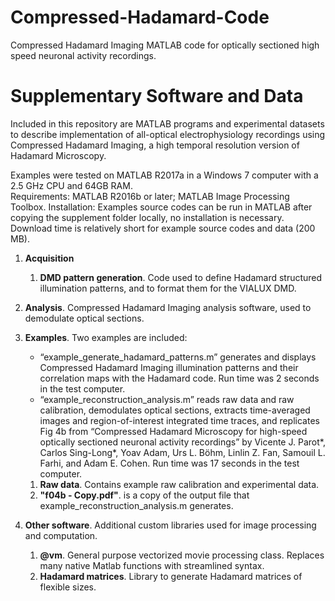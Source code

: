 # Compressed-Hadamard-Code
Compressed Hadamard Imaging MATLAB code for optically sectioned high speed neuronal activity recordings.

# Supplementary Software and Data
Included in this repository are MATLAB programs and experimental datasets to describe implementation of all-optical electrophysiology recordings using Compressed Hadamard Imaging, a high temporal resolution version of Hadamard Microscopy.

Examples were tested on MATLAB R2017a in a Windows 7 computer with a 2.5 GHz CPU and 64GB RAM.	
Requirements: MATLAB R2016b or later; MATLAB Image Processing Toolbox.
Installation: Examples source codes can be run in MATLAB after copying the supplement folder locally, no installation is necessary. Download time is relatively short for example source codes and data (200 MB).

1.	**Acquisition**
    1.	**DMD pattern generation**. Code used to define Hadamard structured illumination patterns, and to format them for the VIALUX DMD.
  
1.	**Analysis**.
Compressed Hadamard Imaging analysis software, used to demodulate optical sections.

1.	**Examples**.
Two examples are included: 
    * “example_generate_hadamard_patterns.m” generates and displays Compressed Hadamard Imaging illumination patterns and their correlation maps with the Hadamard code. Run time was 2 seconds in the test computer.
    * “example_reconstruction_analysis.m” reads raw data and raw calibration, demodulates optical sections, extracts time-averaged images and region-of-interest integrated time traces, and replicates Fig 4b from “Compressed Hadamard Microscopy for high-speed optically sectioned neuronal activity recordings” by Vicente J. Parot*, Carlos Sing-Long*, Yoav Adam, Urs L. Böhm, Linlin Z. Fan, Samouil L. Farhi, and Adam E. Cohen. Run time was 17 seconds in the test computer.
    1.	**Raw data**. Contains example raw calibration and experimental data.
    1.	**"f04b - Copy.pdf"**. is a copy of the output file that example_reconstruction_analysis.m generates.

1.	**Other software**.
Additional custom libraries used for image processing and computation.
    1.	**@vm**. General purpose vectorized movie processing class. Replaces many native Matlab functions with streamlined syntax.
    1.	**Hadamard matrices**. Library to generate Hadamard matrices of flexible sizes.
